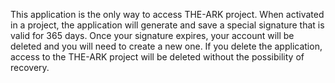 This application is the only way to access THE-ARK project.
When activated in a project, the application will generate and save a special signature that is valid for 365 days. 
Once your signature expires, your account will be deleted and you will need to create a new one. 
If you delete the application, access to the THE-ARK project will be deleted without the possibility of recovery.
